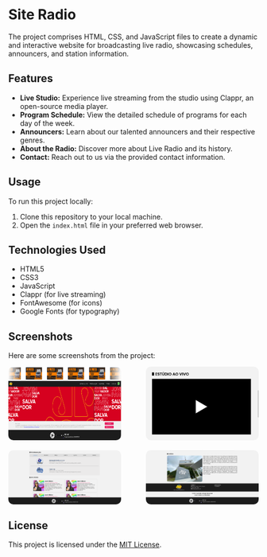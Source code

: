# Site Radio

The project comprises HTML, CSS, and JavaScript files to create a dynamic and interactive website for broadcasting live radio, showcasing schedules, announcers, and station information.

## Features

- **Live Studio:** Experience live streaming from the studio using Clappr, an open-source media player.
- **Program Schedule:** View the detailed schedule of programs for each day of the week.
- **Announcers:** Learn about our talented announcers and their respective genres.
- **About the Radio:** Discover more about Live Radio and its history.
- **Contact:** Reach out to us via the provided contact information.

## Usage

To run this project locally:

1. Clone this repository to your local machine.
2. Open the `index.html` file in your preferred web browser.

## Technologies Used

- HTML5
- CSS3
- JavaScript
- Clappr (for live streaming)
- FontAwesome (for icons)
- Google Fonts (for typography)

## Screenshots

Here are some screenshots from the project:

<div style="display: flex; justify-content: space-between;">
    <img src="assets/1.png" alt="Program Schedule" width="45%" style="border-radius: 10px;">
    <img src="assets/4.png" alt="Program Schedule" width="45%" style="border-radius: 10px;">
</div>

<div style="display: flex; justify-content: space-between; margin-top: 20px;">
    <img src="assets/2.png" alt="Announcers" width="45%" style="border-radius: 10px;">
    <img src="assets/3.png" alt="About the Radio" width="45%" style="border-radius: 10px;">
</div>

## License

This project is licensed under the [MIT License](LICENSE).
